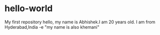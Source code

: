 # hello-world
My first repository
hello, my name is Abhishek.I am 20 years old. I am from Hyderabad,India 
-e "my name is also khemani" 
